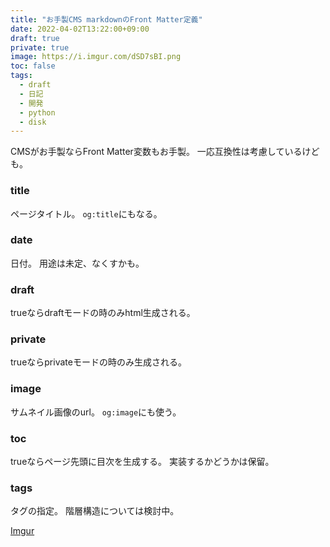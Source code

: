 ```yaml
---
title: "お手製CMS markdownのFront Matter定義"
date: 2022-04-02T13:22:00+09:00
draft: true
private: true
image: https://i.imgur.com/dSD7sBI.png
toc: false
tags:
  - draft
  - 日記
  - 開発
  - python
  - disk
---
```


CMSがお手製ならFront Matter変数もお手製。
一応互換性は考慮しているけども。

### title

ページタイトル。
`og:title`にもなる。

### date

日付。
用途は未定、なくすかも。

### draft

trueならdraftモードの時のみhtml生成される。

### private

trueならprivateモードの時のみ生成される。

### image

サムネイル画像のurl。
`og:image`にも使う。

### toc

trueならページ先頭に目次を生成する。
実装するかどうかは保留。

### tags

タグの指定。
階層構造については検討中。


[Imgur](https://imgur.com/dSD7sBI)
